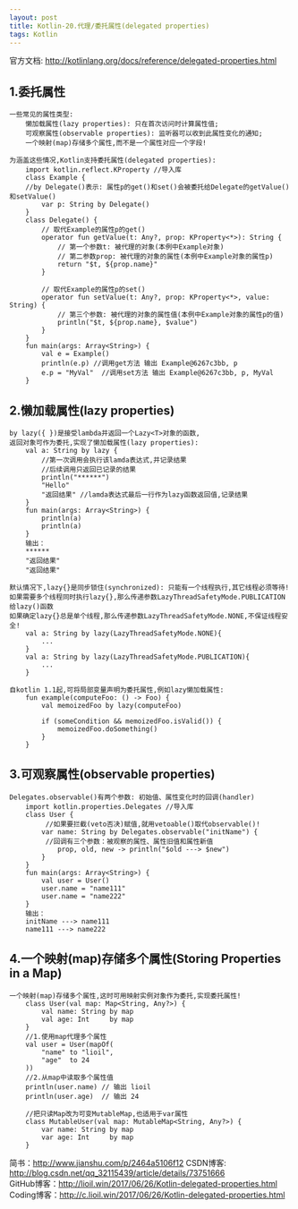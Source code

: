 ```yaml
---
layout: post
title: Kotlin-20.代理/委托属性(delegated properties)
tags: Kotlin
---
```

官方文档: http://kotlinlang.org/docs/reference/delegated-properties.html
    
## 1.委托属性
    一些常见的属性类型:
        懒加载属性(lazy properties): 只在首次访问时计算属性值;
        可观察属性(observable properties): 监听器可以收到此属性变化的通知;
        一个映射(map)存储多个属性,而不是一个属性对应一个字段!

    为涵盖这些情况,Kotlin支持委托属性(delegated properties):
        import kotlin.reflect.KProperty //导入库
        class Example {
        //by Delegate()表示: 属性p的get()和set()会被委托给Delegate的getValue()和setValue()
            var p: String by Delegate()   
        }
        class Delegate() {
            // 取代Example的属性p的get()
            operator fun getValue(t: Any?, prop: KProperty<*>): String {
                // 第一个参数t: 被代理的对象(本例中Example对象)
                // 第二参数prop: 被代理的对象的属性(本例中Example对象的属性p)
                return "$t, ${prop.name}"
            }

            // 取代Example的属性p的set()
            operator fun setValue(t: Any?, prop: KProperty<*>, value: String) {
                // 第三个参数: 被代理的对象的属性值(本例中Example对象的属性p的值)
                println("$t, ${prop.name}, $value")
            }
        }
        fun main(args: Array<String>) {
            val e = Example()
            println(e.p) //调用get方法 输出 Example@6267c3bb, p
            e.p = "MyVal"  //调用set方法 输出 Example@6267c3bb, p, MyVal
        }

## 2.懒加载属性(lazy properties)
    by lazy({ })是接受lambda并返回一个Lazy<T>对象的函数,
    返回对象可作为委托,实现了懒加载属性(lazy properties):   
        val a: String by lazy {
            //第一次调用会执行该lamda表达式,并记录结果 
            //后续调用只返回已记录的结果
            println("******")
            "Hello"
            "返回结果" //lamda表达式最后一行作为lazy函数返回值,记录结果
        }
        fun main(args: Array<String>) {
            println(a)
            println(a)
        }
        输出：
        ******
        "返回结果"
        "返回结果"

    默认情况下,lazy{}是同步锁住(synchronized): 只能有一个线程执行,其它线程必须等待!
    如果需要多个线程同时执行lazy{},那么传递参数LazyThreadSafetyMode.PUBLICATION给lazy()函数
    如果确定lazy{}总是单个线程,那么传递参数LazyThreadSafetyMode.NONE,不保证线程安全!
        val a: String by lazy(LazyThreadSafetyMode.NONE){            
            ...
        }
        val a: String by lazy(LazyThreadSafetyMode.PUBLICATION){           
            ...
        }

    自kotlin 1.1起,可将局部变量声明为委托属性,例如lazy懒加载属性:
        fun example(computeFoo: () -> Foo) {
            val memoizedFoo by lazy(computeFoo)

            if (someCondition && memoizedFoo.isValid()) {
                memoizedFoo.doSomething()
            }
        }

## 3.可观察属性(observable properties)
    Delegates.observable()有两个参数: 初始值、属性变化时的回调(handler)    
        import kotlin.properties.Delegates //导入库
        class User {
             //如果要拦截(veto否决)赋值,就用vetoable()取代observable()!
            var name: String by Delegates.observable("initName") {
             //回调有三个参数：被观察的属性、属性旧值和属性新值
                prop, old, new -> println("$old ---> $new")
            }
        }
        fun main(args: Array<String>) {
            val user = User()
            user.name = "name111"
            user.name = "name222"
        }
        输出：
        initName ---> name111
        name111 ---> name222

## 4.一个映射(map)存储多个属性(Storing Properties in a Map)
    一个映射(map)存储多个属性,这时可用映射实例对象作为委托,实现委托属性!
        class User(val map: Map<String, Any?>) {
            val name: String by map
            val age: Int     by map
        }
        //1.使用map代理多个属性
        val user = User(mapOf(
            "name" to "lioil",
            "age"  to 24
        ))
        //2.从map中读取多个属性值
        println(user.name) // 输出 lioil
        println(user.age)  // 输出 24

        //把只读Map改为可变MutableMap,也适用于var属性
        class MutableUser(val map: MutableMap<String, Any?>) {
            var name: String by map
            var age: Int     by map
        }

简书：http://www.jianshu.com/p/2464a5106f12
CSDN博客: http://blog.csdn.net/qq_32115439/article/details/73751666   
GitHub博客：http://lioil.win/2017/06/26/Kotlin-delegated-properties.html   
Coding博客：http://c.lioil.win/2017/06/26/Kotlin-delegated-properties.html